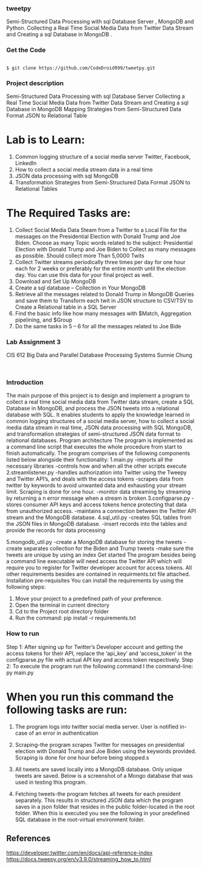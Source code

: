 ### tweetpy
Semi-Structured Data Processing with sql Database Server , MongoDB and Python. Collecting a Real Time Social Media Data from Twitter Data Stream and Creating  a sql Database in MongoDB . 

### Get the Code
```

$ git clone https://github.com/CodeDroid999/tweetpy.git

```
### Project description
Semi-Structured Data Processing with sql Database Server 
Collecting a Real Time Social Media Data from Twitter Data Stream and Creating 
a sql Database in MongoDB 
Mapping Strategies from Semi-Structured Data Format JSON to Relational Table 
# Lab is to Learn: 
1. Common logging structure of a social media server Twitter, Facebook, LinkedIn 
2. How to collect a social media stream data in a real time 
3. JSON data processing with sql MongoDB 
4. Transformation Strategies from Semi-Structured Data Format JSON to Relational Tables 
# The Required Tasks are: 
1. Collect Social Media Data Steam from a Twitter to a Local File for the messages on the 
Presidential Election with Donald Trump and Joe Biden. Choose as many Topic words 
related to the subject: Presidential Election with Donald Trump and Joe Biden to 
Collect as many messages as possible. Should collect more Than 5,0000 Twits 
2. Collect Twitter streams periodically three times per day for one hour each for 2 weeks 
or preferably for the entire month until the election day. You can use this data for your 
final project as well. 
3. Download and Set Up MongoDB 
4. Create a sql database – Collection in Your MongoDB 
5. Retrieve all the messages related to Donald Trump in MongoDB Queries and save them 
to Transform each twit in JSON structure to CSV/TSV to Create a Relational table in a 
SQL Server 
6. Find the basic info like how many messages with $Match, Aggregation pipelining, and 
$Group 
7. Do the same tasks in 5 – 6 for all the messages related to Joe Bide















### Lab Assignment 3
CIS 612 Big Data and Parallel Database Processing Systems
Sunnie Chung

 
### Introduction
The main purpose of this project is to design and implement a program to collect a real time social media data from Twitter data stream, create a SQL Database in MongoDB, and process the JSON tweets into a relational database with SQL. It enables students to apply the knowledge learned in common logging structures of a social media server, how to collect a social media data stream in real time, JSON data processing with SQL MongoDB, and transformation strategies of semi-structured JSON data format to relational databases.
Program architecture
The program is implemented as a command line script that executes the whole procedure from start to finish automatically. The program comprises of the following components listed below alongside their functionality:
  1.main.py 
 -imports all the necessary libraries
-controls how and when all the other scripts execute 
  2.streamlistener.py
-handles authorization into Twitter using the Tweepy and Twitter API’s, and deals with the access tokens
-scrapes data from twitter by keywords to avoid unwanted data and exhausting your stream limit. Scraping is done for one hour.
-monitor data streaming by streaming by returning a n error message when a stream is broken
 3.configparse.py
-stores consumer API keys and access tokens hence protecting that data from unauthorized access.
-maintains a connection between the Twitter API stream and the MongoDB database. 
4.sql_util.py
-creates SQL tables from the JSON files in MongoDB database.
-insert records into the tables and provide the records for data processing

5.mongodb_util.py
-create a MongoDB database for storing the tweets
-create separates collection for the Biden and Trump tweets
-make sure the tweets are unique by using an index
Get started
The program besides being a command line executable will need access the Twitter API which will require you to register for Twitter developer account for access tokens. All other requirements besides are contained in requirments.txt file attached.
Installation pre-requisites
You can install the requirements by using the following steps:
1.	Move your project to a predefined path of your preference.
2.	Open the terminal in current directory
3.	Cd to the Project root directory folder
4.	Run the command: pip install -r requirements.txt
### How to run
Step 1: After signing up for Twitter’s Developer account and getting the access tokens for their API, replace
the ‘api_key’ and ‘access_token’ in the configparse.py file with actual API key and access token respectively.
Step 2: To execute the program run the following command I the command-line:
                     py main.py


# When you run this command the following tasks are run:
1.	The program logs into twitter social media server. User is notified in-case of an error in authentication
2.	Scraping-the program scrapes Twitter for messages on presidential election with Donald Trump and Joe Biden using the keywords provided. Scraping is done for one hour before being stopped.s
3.	All tweets are saved locally into a MongoDB database. Only unique tweets are saved. Below is a screenshot of a Mongo database that was used in testing this program.
 
 4.	Fetching tweets-the program fetches all tweets for each president separately. This results in structured JSON data which the program saves in a json folder that resides in the public folder-located in the root folder. When this is executed you see the following in your predefined SQL database in the root-virtual environment folder.

 


## References
https://developer.twitter.com/en/docs/api-reference-index 
https://docs.tweepy.org/en/v3.9.0/streaming_how_to.html

 

 

